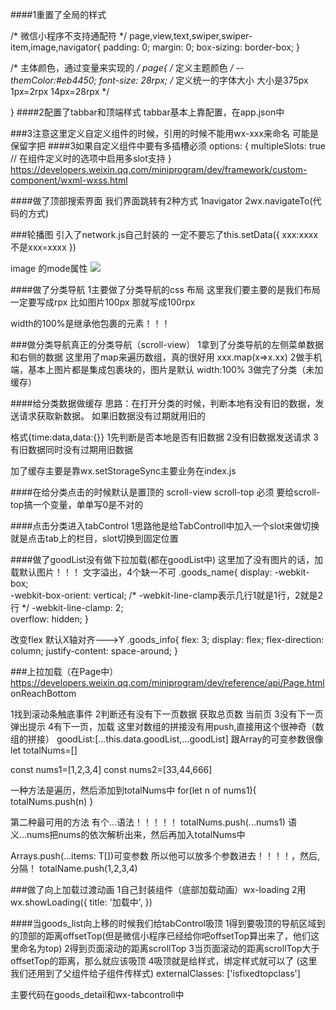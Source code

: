 ####1重置了全局的样式

/* 微信小程序不支持通配符 */
page,view,text,swiper,swiper-item,image,navigator{
    padding: 0;
    margin: 0;
    box-sizing: border-box;
}


/* 主体颜色，通过变量来实现的 */
page{
    /* 定义主题颜色 */
    --themColor:#eb4450;
    font-size: 28rpx;
    /* 定义统一的字体大小  大小是375px
    1px=2rpx
    14px=28rpx */

    
}
####2配置了tabbar和顶端样式
tabbar基本上靠配置，在app.json中

###3注意这里定义自定义组件的时候，引用的时候不能用wx-xxx来命名
可能是保留字把
####3如果自定义组件中要有多插槽必须
options: {
    multipleSlots: true // 在组件定义时的选项中启用多slot支持
  }
  https://developers.weixin.qq.com/miniprogram/dev/framework/custom-component/wxml-wxss.html

####做了顶部搜索界面
我们界面跳转有2种方式
1navigator
2wx.navigateTo(代码的方式)

###轮播图
引入了network.js自己封装的
一定不要忘了this.setData({
    xxx:xxxx
    不是xxx=xxxx
})

image 的mode属性
<image mode="widthFix" src="{{item.image_src}}"/>
  <!-- https://developers.weixin.qq.com/miniprogram/dev/component/image.html -->

  ####做了分类导航
  1主要做了分类导航的css 布局
  这里我们要主要的是我们布局一定要写成rpx
  比如图片100px 那就写成100rpx

  width的100%是继承他包裹的元素！！！

  ###做分类导航真正的分类导航（scroll-view）
  1拿到了分类导航的左侧菜单数据和右侧的数据
  这里用了map来遍历数组，真的很好用
  xxx.map(x=>x.xx)
2做手机端，基本上图片都是集成包裹块的，图片是默认
width:100%
3做完了分类（未加缓存）

####给分类数据做缓存
思路：在打开分类的时候，判断本地有没有旧的数据，发送请求获取新数据。
如果旧数据没有过期就用旧的

   格式{time:data,data:{}}
      1先判断是否本地是否有旧数据
      2没有旧数据发送请求
      3有旧数据同时没有过期用旧数据

加了缓存主要是靠wx.setStorageSync主要业务在index.js


####在给分类点击的时候默认是置顶的
scroll-view scroll-top
必须 要给scroll-top搞一个变量，单单写0是不对的
 <scroll-view scroll-y class="right-content" scroll-top="{{scrollTop}}" >

 ####点击分类进入tabControl
 1思路他是给TabControll中加入一个slot来做切换
 就是点击tab上的栏目，slot切换到固定位置

 ####做了goodList没有做下拉加载(都在goodList中)
 这里加了没有图片的话，加载默认图片！！！
 文字溢出，4个缺一不可
 .goods_name{
    display: -webkit-box;    
    -webkit-box-orient: vertical; 
    /* -webkit-line-clamp表示几行1就是1行，2就是2行    */
    -webkit-line-clamp: 2;    
    overflow: hidden;
}

改变flex 默认X轴对齐--->Y
.goods_info{
    flex: 3;
    display: flex;
    flex-direction: column;
    justify-content: space-around;
}

###上拉加载（在Page中）
https://developers.weixin.qq.com/miniprogram/dev/reference/api/Page.html
onReachBottom

1找到滚动条触底事件
2判断还有没有下一页数据
   获取总页数
   当前页
3没有下一页弹出提示
4有下一页，加载
这里对数组的拼接没有用push,直接用这个很神奇（数组的拼接）
goodList:[...this.data.goodList,...goodList]
跟Array的可变参数很像
let totalNums=[]

const nums1=[1,2,3,4]
const nums2=[33,44,666]

一种方法是遍历，然后添加到totalNums中
for(let n of nums1){
  totalNums.push(n)
}


第二种最可用的方法
有个...语法！！！！！
totalNums.push(...nums1)
语义...nums把nums的依次解析出来，然后再加入totalNums中


Arrays.push(...items: T[])可变参数
所以他可以放多个参数进去！！！！，然后,分隔！
totalName.push(1,2,3,4)

###做了向上加载过渡动画
1自己封装组件（底部加载动画）wx-loading
2用
wx.showLoading({
      title: '加载中',
    })


####当goods_list向上移的时候我们给tabControl吸顶
1得到要吸顶的导航区域到的顶部的距离offsetTop(但是微信小程序已经给你吧offsetTop算出来了，他们这里命名为top)
2得到页面滚动的距离scrollTop
3当页面滚动的距离scrollTop大于offsetTop的距离，那么就应该吸顶
4吸顶就是给样式，绑定样式就可以了
(这里我们还用到了父组件给子组件传样式)
 externalClasses: ['isfixedtopclass']

 主要代码在goods_detail和wx-tabcontroll中